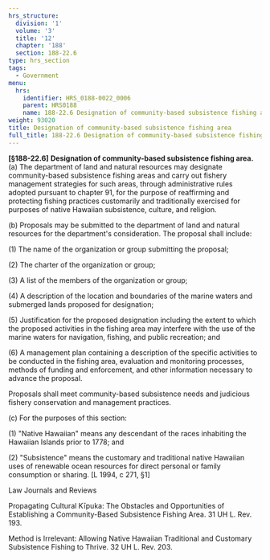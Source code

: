 ```yaml
---
hrs_structure:
  division: '1'
  volume: '3'
  title: '12'
  chapter: '188'
  section: 188-22.6
type: hrs_section
tags:
  - Government
menu:
  hrs:
    identifier: HRS_0188-0022_0006
    parent: HRS0188
    name: 188-22.6 Designation of community-based subsistence fishing area
weight: 93020
title: Designation of community-based subsistence fishing area
full_title: 188-22.6 Designation of community-based subsistence fishing area
---
```

**[§188-22.6]** **Designation of community-based subsistence fishing area.** (a) The department of land and natural resources may designate community-based subsistence fishing areas and carry out fishery management strategies for such areas, through administrative rules adopted pursuant to chapter 91, for the purpose of reaffirming and protecting fishing practices customarily and traditionally exercised for purposes of native Hawaiian subsistence, culture, and religion.

(b) Proposals may be submitted to the department of land and natural resources for the department's consideration. The proposal shall include:

(1) The name of the organization or group submitting the proposal;

(2) The charter of the organization or group;

(3) A list of the members of the organization or group;

(4) A description of the location and boundaries of the marine waters and submerged lands proposed for designation;

(5) Justification for the proposed designation including the extent to which the proposed activities in the fishing area may interfere with the use of the marine waters for navigation, fishing, and public recreation; and

(6) A management plan containing a description of the specific activities to be conducted in the fishing area, evaluation and monitoring processes, methods of funding and enforcement, and other information necessary to advance the proposal.

Proposals shall meet community-based subsistence needs and judicious fishery conservation and management practices.

(c) For the purposes of this section:

(1) "Native Hawaiian" means any descendant of the races inhabiting the Hawaiian Islands prior to 1778; and

(2) "Subsistence" means the customary and traditional native Hawaiian uses of renewable ocean resources for direct personal or family consumption or sharing. [L 1994, c 271, §1]

Law Journals and Reviews

Propagating Cultural Kīpuka: The Obstacles and Opportunities of Establishing a Community-Based Subsistence Fishing Area. 31 UH L. Rev. 193.

Method is Irrelevant: Allowing Native Hawaiian Traditional and Customary Subsistence Fishing to Thrive. 32 UH L. Rev. 203.